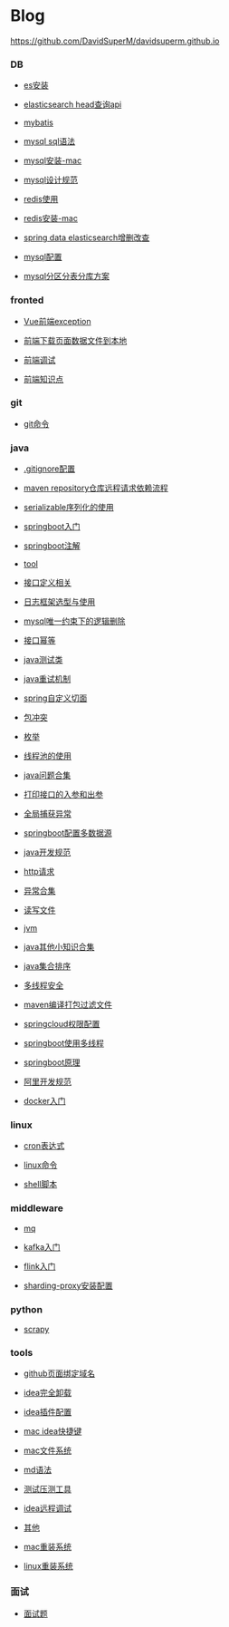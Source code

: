 # Blog
<https://github.com/DavidSuperM/davidsuperm.github.io>

### DB
- [es安装]()

- [elasticsearch head查询api](https://github.com/DavidSuperM/davidsuperm.github.io/blob/master/DB/elasticsearch%20head%E6%9F%A5%E8%AF%A2api.md)


- [mybatis](https://github.com/DavidSuperM/davidsuperm.github.io/blob/master/DB/mybatis.md)

- [mysql sql语法](https://github.com/DavidSuperM/davidsuperm.github.io/blob/master/DB/mysql%20sql%E8%AF%AD%E6%B3%95.md)

- [mysql安装-mac](https://github.com/DavidSuperM/davidsuperm.github.io/blob/master/DB/mysql%E5%AE%89%E8%A3%85-mac.md)

- [mysql设计规范](https://github.com/DavidSuperM/davidsuperm.github.io/blob/master/DB/mysql%E8%AE%BE%E8%AE%A1%E8%A7%84%E8%8C%83.md)

- [redis使用](https://github.com/DavidSuperM/davidsuperm.github.io/blob/master/DB/redis%E4%BD%BF%E7%94%A8.md)

- [redis安装-mac](https://github.com/DavidSuperM/davidsuperm.github.io/blob/master/DB/redis%E5%AE%89%E8%A3%85-mac.md)

- [spring data elasticsearch增删改查](https://github.com/DavidSuperM/davidsuperm.github.io/blob/master/DB/spring%20data%20elasticsearch%E5%A2%9E%E5%88%A0%E6%94%B9%E6%9F%A5.md)

- [mysql配置](https://github.com/DavidSuperM/davidsuperm.github.io/blob/master/DB/mysql%E9%85%8D%E7%BD%AE.md)

- [mysql分区分表分库方案](https://github.com/DavidSuperM/davidsuperm.github.io/blob/master/DB/mysql%E5%88%86%E5%8C%BA%E5%88%86%E8%A1%A8%E5%88%86%E5%BA%93%E6%96%B9%E6%A1%88.md)

### fronted
- [Vue前端exception](https://github.com/DavidSuperM/davidsuperm.github.io/blob/master/frontend/Vue%E5%89%8D%E7%AB%AFexception.md)

- [前端下载页面数据文件到本地](https://github.com/DavidSuperM/davidsuperm.github.io/blob/master/frontend/%E5%89%8D%E7%AB%AF%E4%B8%8B%E8%BD%BD%E9%A1%B5%E9%9D%A2%E6%95%B0%E6%8D%AE%E6%96%87%E4%BB%B6%E5%88%B0%E6%9C%AC%E5%9C%B0.md)

- [前端调试](https://github.com/DavidSuperM/davidsuperm.github.io/blob/master/frontend/%E5%89%8D%E7%AB%AF%E8%B0%83%E8%AF%95.md)

- [前端知识点](https://github.com/DavidSuperM/davidsuperm.github.io/blob/master/frontend/%E5%89%8D%E7%AB%AF%E7%9F%A5%E8%AF%86%E7%82%B9.md)

### git
- [git命令](https://github.com/DavidSuperM/davidsuperm.github.io/blob/master/git/git%E5%91%BD%E4%BB%A4.md)

### java

- [.gitignore配置](https://github.com/DavidSuperM/davidsuperm.github.io/blob/master/java/.gitignore%E9%85%8D%E7%BD%AE.md)

- [maven repository仓库远程请求依赖流程](https://github.com/DavidSuperM/davidsuperm.github.io/blob/master/java/maven%20repository%E4%BB%93%E5%BA%93%E8%BF%9C%E7%A8%8B%E8%AF%B7%E6%B1%82%E4%BE%9D%E8%B5%96%E6%B5%81%E7%A8%8B.md)

- [serializable序列化的使用](https://github.com/DavidSuperM/davidsuperm.github.io/blob/master/java/serializable%E5%BA%8F%E5%88%97%E5%8C%96%E7%9A%84%E4%BD%BF%E7%94%A8.md)

- [springboot入门](https://github.com/DavidSuperM/davidsuperm.github.io/blob/master/java/springboot%E5%85%A5%E9%97%A8.md)

- [springboot注解](https://github.com/DavidSuperM/davidsuperm.github.io/blob/master/java/springboot%E6%B3%A8%E8%A7%A3.md)

- [tool](https://github.com/DavidSuperM/davidsuperm.github.io/blob/master/java/tool.md)

- [接口定义相关](https://github.com/DavidSuperM/davidsuperm.github.io/blob/master/java/%E6%8E%A5%E5%8F%A3%E5%AE%9A%E4%B9%89%E7%9B%B8%E5%85%B3.md)

- [日志框架选型与使用](https://github.com/DavidSuperM/davidsuperm.github.io/blob/master/java/%E6%97%A5%E5%BF%97%E6%A1%86%E6%9E%B6%E9%80%89%E5%9E%8B%E4%B8%8E%E4%BD%BF%E7%94%A8.md)

- [mysql唯一约束下的逻辑删除](https://github.com/DavidSuperM/davidsuperm.github.io/blob/master/java/mysql%E5%94%AF%E4%B8%80%E7%BA%A6%E6%9D%9F%E4%B8%8B%E7%9A%84%E9%80%BB%E8%BE%91%E5%88%A0%E9%99%A4.md)

- [接口幂等](https://github.com/DavidSuperM/davidsuperm.github.io/blob/master/java/%E6%8E%A5%E5%8F%A3%E5%B9%82%E7%AD%89.md)

- [java测试类](https://github.com/DavidSuperM/davidsuperm.github.io/blob/master/java/java%E6%B5%8B%E8%AF%95%E7%B1%BB.md)

- [java重试机制](https://github.com/DavidSuperM/davidsuperm.github.io/blob/master/java/java%E9%87%8D%E8%AF%95%E6%9C%BA%E5%88%B6.md)

- [spring自定义切面](https://github.com/DavidSuperM/davidsuperm.github.io/blob/master/java/spring%E8%87%AA%E5%AE%9A%E4%B9%89%E5%88%87%E9%9D%A2.md)

- [包冲突](https://github.com/DavidSuperM/davidsuperm.github.io/blob/master/java/%E5%8C%85%E5%86%B2%E7%AA%81.md)

- [枚举](https://github.com/DavidSuperM/davidsuperm.github.io/blob/master/java/%E6%9E%9A%E4%B8%BE.md)

- [线程池的使用](https://github.com/DavidSuperM/davidsuperm.github.io/blob/master/java/%E7%BA%BF%E7%A8%8B%E6%B1%A0%E7%9A%84%E4%BD%BF%E7%94%A8.md)

- [java问题合集](https://github.com/DavidSuperM/davidsuperm.github.io/blob/master/java/java%E9%97%AE%E9%A2%98%E5%90%88%E9%9B%86.md)

- [打印接口的入参和出参](https://github.com/DavidSuperM/davidsuperm.github.io/blob/master/java/%E6%89%93%E5%8D%B0%E6%8E%A5%E5%8F%A3%E7%9A%84%E5%85%A5%E5%8F%82%E5%92%8C%E5%87%BA%E5%8F%82.md)

- [全局捕获异常](https://github.com/DavidSuperM/davidsuperm.github.io/blob/master/java/%E5%85%A8%E5%B1%80%E6%8D%95%E8%8E%B7%E5%BC%82%E5%B8%B8.md)

- [springboot配置多数据源](https://github.com/DavidSuperM/davidsuperm.github.io/blob/master/java/springboot%E9%85%8D%E7%BD%AE%E5%A4%9A%E6%95%B0%E6%8D%AE%E6%BA%90.md)

- [java开发规范](https://github.com/DavidSuperM/davidsuperm.github.io/blob/master/java/java%E5%BC%80%E5%8F%91%E8%A7%84%E8%8C%83.md)

- [http请求](https://github.com/DavidSuperM/davidsuperm.github.io/blob/master/java/http%E8%AF%B7%E6%B1%82.md)

- [异常合集](https://github.com/DavidSuperM/davidsuperm.github.io/blob/master/java/%E5%BC%82%E5%B8%B8%E5%90%88%E9%9B%86.md)

- [读写文件](https://github.com/DavidSuperM/davidsuperm.github.io/blob/master/java/%E8%AF%BB%E5%86%99%E6%96%87%E4%BB%B6.md)

- [jvm](https://github.com/DavidSuperM/davidsuperm.github.io/blob/master/java/jvm.md)
  
- [java其他小知识合集]()

- [java集合排序]()

- [多线程安全]()

- [maven编译打包过滤文件]()

- [springcloud权限配置]()

- [springboot使用多线程]()

- [springboot原理]()

- [阿里开发规范]()

- [docker入门]()

### linux
- [cron表达式](https://github.com/DavidSuperM/davidsuperm.github.io/blob/master/linux/%E8%A1%A8%E8%BE%BE%E5%BC%8F.md)

- [linux命令](https://github.com/DavidSuperM/davidsuperm.github.io/blob/master/linux/linux%E5%91%BD%E4%BB%A4.md)

- [shell脚本](https://github.com/DavidSuperM/davidsuperm.github.io/blob/master/linux/shell%E8%84%9A%E6%9C%AC.md)

### middleware
- [mq](https://github.com/DavidSuperM/davidsuperm.github.io/blob/master/middleware/mq.md)

- [kafka入门](https://github.com/DavidSuperM/davidsuperm.github.io/blob/master/middleware/kafka%E5%85%A5%E9%97%A8.md)

- [flink入门](https://github.com/DavidSuperM/davidsuperm.github.io/blob/master/middleware/flink%E5%85%A5%E9%97%A8.md)

- [sharding-proxy安装配置](https://github.com/DavidSuperM/davidsuperm.github.io/blob/master/middleware/sharding-proxy%E5%AE%89%E8%A3%85%E9%85%8D%E7%BD%AE.md)

### python
- [scrapy](https://github.com/DavidSuperM/davidsuperm.github.io/blob/master/python/scrapy.md)

### tools
- [github页面绑定域名](https://github.com/DavidSuperM/davidsuperm.github.io/blob/master/tools/github%E9%A1%B5%E9%9D%A2%E7%BB%91%E5%AE%9A%E5%9F%9F%E5%90%8D.md)

- [idea完全卸载](https://github.com/DavidSuperM/davidsuperm.github.io/blob/master/tools/idea%E5%AE%8C%E5%85%A8%E5%8D%B8%E8%BD%BD.md)

- [idea插件配置](https://github.com/DavidSuperM/davidsuperm.github.io/blob/master/tools/idea%E6%8F%92%E4%BB%B6%E9%85%8D%E7%BD%AE.md)

- [mac idea快捷键](https://github.com/DavidSuperM/davidsuperm.github.io/blob/master/tools/mac%20idea%E5%BF%AB%E6%8D%B7%E9%94%AE.md)

- [mac文件系统](https://github.com/DavidSuperM/davidsuperm.github.io/blob/master/tools/mac%E6%96%87%E4%BB%B6%E7%B3%BB%E7%BB%9F.md)

- [md语法](https://github.com/DavidSuperM/davidsuperm.github.io/blob/master/tools/md%E8%AF%AD%E6%B3%95.md)

- [测试压测工具](https://github.com/DavidSuperM/davidsuperm.github.io/blob/master/tools/%E6%B5%8B%E8%AF%95%E5%8E%8B%E6%B5%8B%E5%B7%A5%E5%85%B7.md) 

- [idea远程调试 ](https://github.com/DavidSuperM/davidsuperm.github.io/blob/master/tools/idea%E8%BF%9C%E7%A8%8B%E8%B0%83%E8%AF%95.md)

- [其他](https://github.com/DavidSuperM/davidsuperm.github.io/blob/master/tools/%E5%85%B6%E4%BB%96.md)

- [mac重装系统]()

- [linux重装系统]()

### 面试
- [面试题](https://github.com/DavidSuperM/davidsuperm.github.io/blob/master/%E9%9D%A2%E8%AF%95/%E9%9D%A2%E8%AF%95%E9%A2%98.md) 




